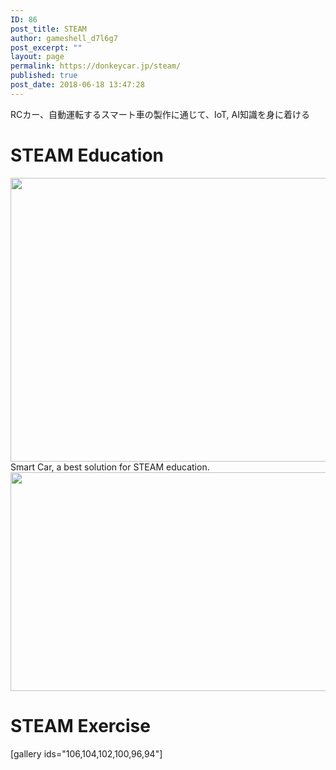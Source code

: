 ```yaml
---
ID: 86
post_title: STEAM
author: gameshell_d7l6g7
post_excerpt: ""
layout: page
permalink: https://donkeycar.jp/steam/
published: true
post_date: 2018-06-18 13:47:28
---
```

RCカー、自動運転するスマート車の製作に通じて、IoT, AI知識を身に着ける
<h1>STEAM Education</h1>
<img class="alignnone wp-image-116 size-full" src="https://donkeycar.jp/wp-content/uploads/2018/11/STEAMlogo_1024x1024.png" alt="" width="1000" height="454" />
Smart Car, a best solution for STEAM education.

<img class="alignnone wp-image-113 size-full" src="https://donkeycar.jp/wp-content/uploads/2018/07/steam-learning-graphic.gif" alt="" width="790" height="350" />
<h1>STEAM Exercise</h1>
[gallery ids="106,104,102,100,96,94"]